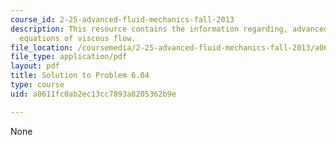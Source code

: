 ```yaml
---
course_id: 2-25-advanced-fluid-mechanics-fall-2013
description: This resource contains the information regarding, advanced fluid mechanics,
  equations of viscous flow.
file_location: /coursemedia/2-25-advanced-fluid-mechanics-fall-2013/a0611fc0ab2ec13cc7893a8205362b9e_MIT2_25F13_Shapi6.04_Solut.pdf
file_type: application/pdf
layout: pdf
title: Solution to Problem 6.04
type: course
uid: a0611fc0ab2ec13cc7893a8205362b9e

---
```

None